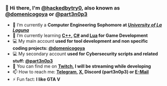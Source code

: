 ### 👋 Hi there, I'm **[@hackedbytry0](https://github.com/hackedbytry0)**, also known as **[@domenicogoya](https://github.com/domenicogoya)** or **[@part3n0p3](https://github.com/part3n0p3)**
- 🔭 I’m currently a **Computer Engineering Sophomore at *[University of La Laguna](https://www.ull.es)***
- 🌱 I’m currently learning **[C++](https://en.wikipedia.org/wiki/C%2B%2B), [C#](https://en.wikipedia.org/wiki/C_Sharp_(programming_language)) and [Lua](https://www.lua.org) for Game Development**
- 💻 My main account **used for tool development and non specific coding projects: [@domenicogoya](https://github.com/domenicogoya)**
- 💻 My secondary account **used for Cybersecurity scripts and related stuff: [@part3n0p3](https://github.com/part3n0p3)**
- 💬 You can find me on **[Twitch](https://twitch.tv/hackedbytry0), I will be streaming while developing**
- 📫 How to reach me: **[Telegram](https://t.me/part3n0p3), [X](https://x.com/part3n0p3), Discord (part3n0p3) or [E-Mail](mailto:hackedbytry0@gmail.com)**
- ⚡ Fun fact: **I like GTA V**
